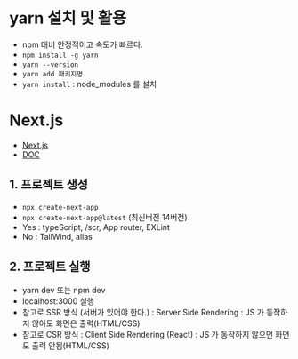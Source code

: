 # yarn 설치 및 활용

- npm 대비 안정적이고 속도가 빠르다.
- `npm install -g yarn`
- `yarn --version`
- `yarn add 패키지명`
- `yarn install` : node_modules 를 설치

# Next.js

- [Next.js](https://nextjs.org)
- [DOC](https://nextjs.org/docs)

## 1. 프로젝트 생성

- `npx create-next-app`
- `npx create-next-app@latest` (최신버전 14버전)
- Yes : typeScript, /scr, App router, EXLint
- No : TailWind, alias

## 2. 프로젝트 실행

- yarn dev 또는 npm dev
- localhost:3000 실행
- 참고로 SSR 방식 (서버가 있어야 한다.)
  : Server Side Rendering
  : JS 가 동작하지 않아도 화면은 출력(HTML/CSS)
- 참고로 CSR 방식
  : Client Side Rendering (React)
  : JS 가 동작하지 않으면 화면도 출력 안됨(HTML/CSS)
